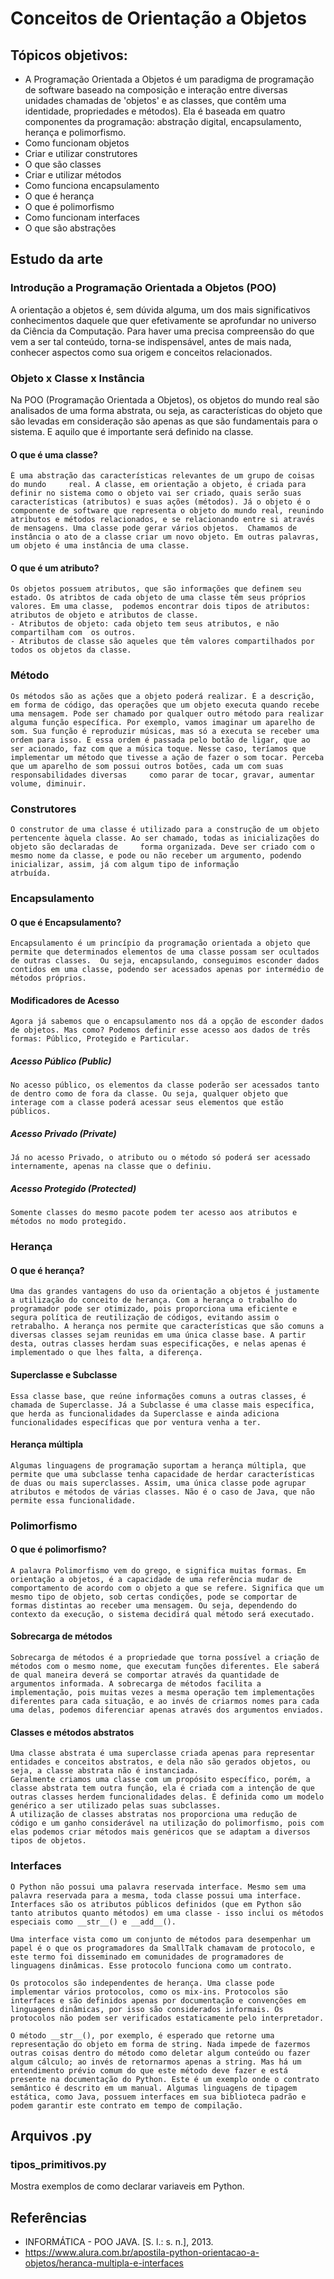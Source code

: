 # Conceitos de Orientação a Objetos

## Tópicos objetivos:
   - A Programação Orientada a Objetos é um paradigma de programação de software baseado na composição e interação entre diversas unidades chamadas de 'objetos' e as classes, que contêm uma identidade, propriedades e métodos). Ela é baseada em quatro componentes da programação: abstração digital, encapsulamento, herança e polimorfismo.
   - Como funcionam objetos
   - Criar e utilizar construtores
   - O que são classes
   - Criar e utilizar métodos
   - Como funciona encapsulamento
   - O que é herança
   - O que é polimorfismo
   - Como funcionam interfaces
   - O que são abstrações

## Estudo da arte

### Introdução a Programação Orientada a Objetos (POO)
A orientação a objetos é, sem dúvida alguma, um dos mais significativos conhecimentos daquele que quer efetivamente se aprofundar no universo da Ciência da Computação. Para haver uma precisa compreensão do que vem a ser tal conteúdo, torna-se indispensável, antes de mais nada, conhecer aspectos como sua origem e conceitos relacionados.

### Objeto x Classe x Instância
Na POO (Programação Orientada a Objetos), os objetos do mundo real são analisados de uma forma abstrata, ou seja, as características do objeto que são levadas em consideração são apenas as que são fundamentais para o sistema. E aquilo que é importante será definido na classe.

#### O que é uma classe?
    É uma abstração das características relevantes de um grupo de coisas do mundo     real. A classe, em orientação a objeto, é criada para definir no sistema como o objeto vai ser criado, quais serão suas características (atributos) e suas ações (métodos). Já o objeto é o componente de software que representa o objeto do mundo real, reunindo atributos e métodos relacionados, e se relacionando entre si através de mensagens. Uma classe pode gerar vários objetos.  Chamamos de instância o ato de a classe criar um novo objeto. Em outras palavras, um objeto é uma instância de uma classe.

#### O que é um atributo?
    Os objetos possuem atributos, que são informações que definem seu estado. Os atribtos de cada objeto de uma classe têm seus próprios valores. Em uma classe,  podemos encontrar dois tipos de atributos: atributos de objeto e atributos de classe. 
    - Atributos de objeto: cada objeto tem seus atributos, e não compartilham com  os outros. 
    - Atributos de classe são aqueles que têm valores compartilhados por todos os objetos da classe.

### Método
    Os métodos são as ações que a objeto poderá realizar. É a descrição, em forma de código, das operações que um objeto executa quando recebe uma mensagem. Pode ser chamado por qualquer outro método para realizar alguma função específica. Por exemplo, vamos imaginar um aparelho de som. Sua função é reproduzir músicas, mas só a executa se receber uma ordem para isso. E essa ordem é passada pelo botão de ligar, que ao ser acionado, faz com que a música toque. Nesse caso, teríamos que implementar um método que tivesse a ação de fazer o som tocar. Perceba que um aparelho de som possui outros botões, cada um com suas responsabilidades diversas     como parar de tocar, gravar, aumentar volume, diminuir. 

### Construtores
    O construtor de uma classe é utilizado para a construção de um objeto pertencente àquela classe. Ao ser chamado, todas as inicializações do objeto são declaradas de     forma organizada. Deve ser criado com o mesmo nome da classe, e pode ou não receber um argumento, podendo inicializar, assim, já com algum tipo de informação 
    atrbuída.

### Encapsulamento
#### O que é Encapsulamento?
    Encapsulamento é um princípio da programação orientada a objeto que permite que determinados elementos de uma classe possam ser ocultados de outras classes.  Ou seja, encapsulando, conseguimos esconder dados contidos em uma classe, podendo ser acessados apenas por intermédio de métodos próprios.

#### Modificadores de Acesso
    Agora já sabemos que o encapsulamento nos dá a opção de esconder dados de objetos. Mas como? Podemos definir esse acesso aos dados de três formas: Público, Protegido e Particular.

##### Acesso Público (Public)
    No acesso público, os elementos da classe poderão ser acessados tanto de dentro como de fora da classe. Ou seja, qualquer objeto que interage com a classe poderá acessar seus elementos que estão públicos. 

##### Acesso Privado (Private)
    Já no acesso Privado, o atributo ou o método só poderá ser acessado internamente, apenas na classe que o definiu.

##### Acesso Protegido (Protected)
    Somente classes do mesmo pacote podem ter acesso aos atributos e métodos no modo protegido.

### Herança
#### O que é herança?
    Uma das grandes vantagens do uso da orientação a objetos é justamente a utilização do conceito de herança. Com a herança o trabalho do programador pode ser otimizado, pois proporciona uma eficiente e segura política de reutilização de códigos, evitando assim o retrabalho. A herança nos permite que características que são comuns a diversas classes sejam reunidas em uma única classe base. A partir desta, outras classes herdam suas especificações, e nelas apenas é implementado o que lhes falta, a diferença.

####  Superclasse e Subclasse
    Essa classe base, que reúne informações comuns a outras classes, é chamada de Superclasse. Já a Subclasse é uma classe mais específica, que herda as funcionalidades da Superclasse e ainda adiciona funcionalidades específicas que por ventura venha a ter.

####  Herança múltipla
    Algumas linguagens de programação suportam a herança múltipla, que permite que uma subclasse tenha capacidade de herdar características de duas ou mais superclasses. Assim, uma única classe pode agrupar atributos e métodos de várias classes. Não é o caso de Java, que não permite essa funcionalidade.

### Polimorfismo
#### O que é polimorfismo?
    A palavra Polimorfismo vem do grego, e significa muitas formas. Em orientação a objetos, é a capacidade de uma referência mudar de comportamento de acordo com o objeto a que se refere. Significa que um mesmo tipo de objeto, sob certas condições, pode se comportar de formas distintas ao receber uma mensagem. Ou seja, dependendo do contexto da execução, o sistema decidirá qual método será executado.

#### Sobrecarga de métodos
    Sobrecarga de métodos é a propriedade que torna possível a criação de métodos com o mesmo nome, que executam funções diferentes. Ele saberá de qual maneira deverá se comportar através da quantidade de argumentos informada. A sobrecarga de métodos facilita a implementação, pois muitas vezes a mesma operação tem implementações diferentes para cada situação, e ao invés de criarmos nomes para cada uma delas, podemos diferenciar apenas através dos argumentos enviados.

#### Classes e métodos abstratos
    Uma classe abstrata é uma superclasse criada apenas para representar entidades e conceitos abstratos, e dela não são gerados objetos, ou seja, a classe abstrata não é instanciada. 
    Geralmente criamos uma classe com um propósito específico, porém, a classe abstrata tem outra função, ela é criada com a intenção de que outras classes herdem funcionalidades delas. É definida como um modelo genérico a ser utilizado pelas suas subclasses.
    A utilização de classes abstratas nos proporciona uma redução de código e um ganho considerável na utilização do polimorfismo, pois com elas podemos criar métodos mais genéricos que se adaptam a diversos tipos de objetos.

### Interfaces
    O Python não possui uma palavra reservada interface. Mesmo sem uma palavra reservada para a mesma, toda classe possui uma interface. Interfaces são os atributos públicos definidos (que em Python são tanto atributos quanto métodos) em uma classe - isso inclui os métodos especiais como __str__() e __add__().

    Uma interface vista como um conjunto de métodos para desempenhar um papel é o que os programadores da SmallTalk chamavam de protocolo, e este termo foi disseminado em comunidades de programadores de linguagens dinâmicas. Esse protocolo funciona como um contrato.

    Os protocolos são independentes de herança. Uma classe pode implementar vários protocolos, como os mix-ins. Protocolos são interfaces e são definidos apenas por documentação e convenções em linguagens dinâmicas, por isso são considerados informais. Os protocolos não podem ser verificados estaticamente pelo interpretador.

    O método __str__(), por exemplo, é esperado que retorne uma representação do objeto em forma de string. Nada impede de fazermos outras coisas dentro do método como deletar algum conteúdo ou fazer algum cálculo; ao invés de retornarmos apenas a string. Mas há um entendimento prévio comum do que este método deve fazer e está presente na documentação do Python. Este é um exemplo onde o contrato semântico é descrito em um manual. Algumas linguagens de tipagem estática, como Java, possuem interfaces em sua biblioteca padrão e podem garantir este contrato em tempo de compilação.

## Arquivos .py
### tipos_primitivos.py
Mostra exemplos de como declarar variaveis em Python.

## Referências
- INFORMÁTICA - POO JAVA. [S. l.: s. n.], 2013.
- https://www.alura.com.br/apostila-python-orientacao-a-objetos/heranca-multipla-e-interfaces